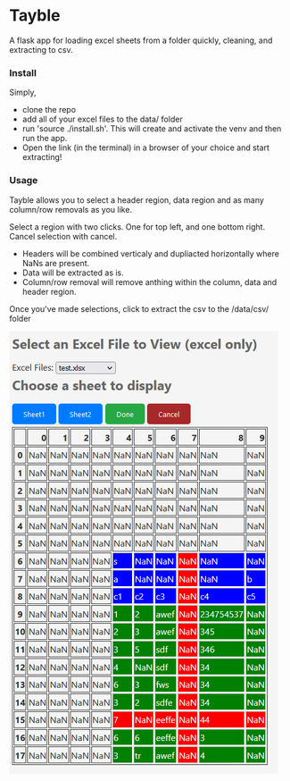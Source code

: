 # Tayble

A flask app for loading excel sheets from a folder quickly, cleaning, and extracting to csv.

### Install

Simply, 
* clone the repo
* add all of your excel files to the data/ folder
* run 'source ./install.sh'. This will create and activate the venv and then run the app.
* Open the link (in the terminal) in a browser of your choice and start extracting!

### Usage

Tayble allows you to select a header region, data region and as many column/row removals as you like.

Select a region with two clicks. One for top left, and one bottom right. Cancel selection with cancel. 

* Headers will be combined verticaly and dupliacted horizontally where NaNs are present.
* Data will be extracted as is.
* Column/row removal will remove anthing within the column, data and header region.

Once you've made selections, click to extract the csv to the /data/csv/ folder


![Example Image](resources/usage.PNG)